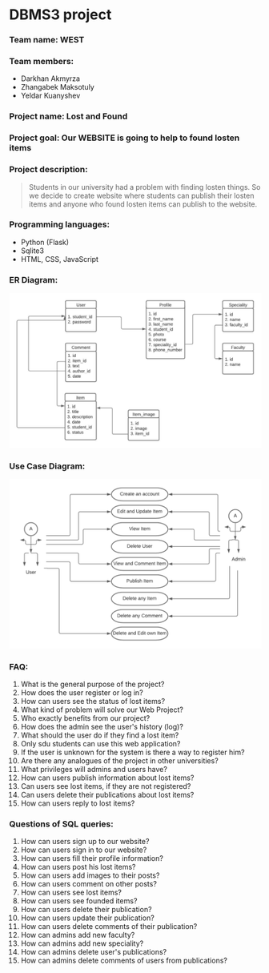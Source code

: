 # DBMS3 project
### Team name: WEST
### Team members: 
* Darkhan Akmyrza 
* Zhangabek Maksotuly
* Yeldar Kuanyshev
### Project name: Lost and Found

### Project goal: Our WEBSITE is going to help to found losten items

### Project description: 
> Students in our university had a problem with finding losten things. So we decide to create website where students can publish their losten items and anyone who found losten items can publish to the website. 

### Programming languages:
* Python (Flask)
* Sqlite3
* HTML, CSS, JavaScript

### ER Diagram:
![image info](./images/LostandFound-ER.png)

### Use Case Diagram:
![image info](./images/LostandFound-UseCase-UML.png)

### FAQ:
1. What is the general purpose of the project?
2. How does the user register or log in?
3. How can users see the status of lost items?
4. What kind of problem will solve our Web Project?
5. Who exactly benefits from our project?
6. How does the admin see the user's history (log)?
7. What should the user do if they find a lost item?
8. Only sdu students can use this web application?
9. If the user is unknown for the system is there a way to register him?
10. Are there any analogues of the project in other universities?
11. What privileges will admins and users have?
12. How can users publish information about lost items?
13. Can users see lost items, if they are not registered?
14. Can users delete their publications about lost items?
15. How can users reply to lost items?

### Questions of SQL queries:
1. How can users sign up to our website?
2. How can users sign in to our website?
3. How can users fill their profile information?
4. How can users post his lost items?
5. How can users add images to their posts?
6. How can users comment on other posts?
7. How can users see lost items?
8. How can users see founded items?
9. How can users delete their publication?
10. How can users update their publication?
11. How can users delete comments of their publication?
12. How can admins add new faculty?
13. How can admins add new speciality?
14. How can admins delete user's publications?
15. How can admins  delete comments of users from publications?


